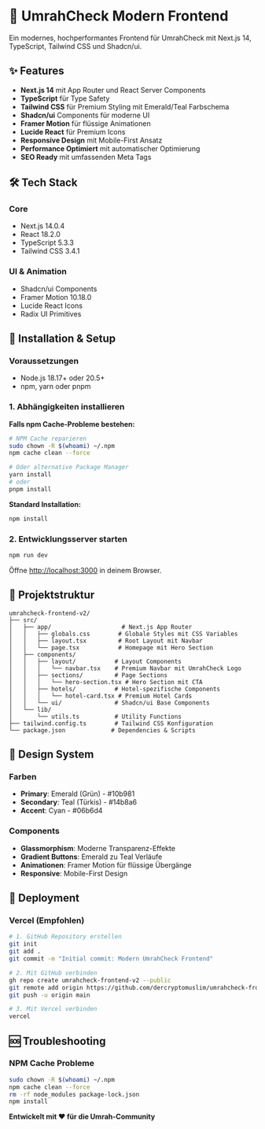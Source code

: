 # 🚀 UmrahCheck Modern Frontend

Ein modernes, hochperformantes Frontend für UmrahCheck mit Next.js 14, TypeScript, Tailwind CSS und Shadcn/ui.

## ✨ Features

- **Next.js 14** mit App Router und React Server Components
- **TypeScript** für Type Safety
- **Tailwind CSS** für Premium Styling mit Emerald/Teal Farbschema
- **Shadcn/ui** Components für moderne UI
- **Framer Motion** für flüssige Animationen
- **Lucide React** für Premium Icons
- **Responsive Design** mit Mobile-First Ansatz
- **Performance Optimiert** mit automatischer Optimierung
- **SEO Ready** mit umfassenden Meta Tags

## 🛠️ Tech Stack

### Core
- Next.js 14.0.4
- React 18.2.0
- TypeScript 5.3.3
- Tailwind CSS 3.4.1

### UI & Animation
- Shadcn/ui Components
- Framer Motion 10.18.0
- Lucide React Icons
- Radix UI Primitives

## 🚀 Installation & Setup

### Voraussetzungen
- Node.js 18.17+ oder 20.5+
- npm, yarn oder pnpm

### 1. Abhängigkeiten installieren

**Falls npm Cache-Probleme bestehen:**
```bash
# NPM Cache reparieren
sudo chown -R $(whoami) ~/.npm
npm cache clean --force

# Oder alternative Package Manager
yarn install
# oder
pnpm install
```

**Standard Installation:**
```bash
npm install
```

### 2. Entwicklungsserver starten
```bash
npm run dev
```

Öffne [http://localhost:3000](http://localhost:3000) in deinem Browser.

## 📁 Projektstruktur

```
umrahcheck-frontend-v2/
├── src/
│   ├── app/                    # Next.js App Router
│   │   ├── globals.css        # Globale Styles mit CSS Variables
│   │   ├── layout.tsx         # Root Layout mit Navbar
│   │   └── page.tsx           # Homepage mit Hero Section
│   ├── components/
│   │   ├── layout/           # Layout Components
│   │   │   └── navbar.tsx    # Premium Navbar mit UmrahCheck Logo
│   │   ├── sections/         # Page Sections
│   │   │   └── hero-section.tsx # Hero Section mit CTA
│   │   ├── hotels/           # Hotel-spezifische Components
│   │   │   └── hotel-card.tsx # Premium Hotel Cards
│   │   └── ui/               # Shadcn/ui Base Components
│   └── lib/
│       └── utils.ts          # Utility Functions
├── tailwind.config.ts        # Tailwind CSS Konfiguration
└── package.json             # Dependencies & Scripts
```

## 🎨 Design System

### Farben
- **Primary**: Emerald (Grün) - #10b981
- **Secondary**: Teal (Türkis) - #14b8a6
- **Accent**: Cyan - #06b6d4

### Components
- **Glassmorphism**: Moderne Transparenz-Effekte
- **Gradient Buttons**: Emerald zu Teal Verläufe
- **Animationen**: Framer Motion für flüssige Übergänge
- **Responsive**: Mobile-First Design

## 🚀 Deployment

### Vercel (Empfohlen)
```bash
# 1. GitHub Repository erstellen
git init
git add .
git commit -m "Initial commit: Modern UmrahCheck Frontend"

# 2. Mit GitHub verbinden
gh repo create umrahcheck-frontend-v2 --public
git remote add origin https://github.com/dercryptomuslim/umrahcheck-frontend-v2.git
git push -u origin main

# 3. Mit Vercel verbinden
vercel
```

## 🆘 Troubleshooting

### NPM Cache Probleme
```bash
sudo chown -R $(whoami) ~/.npm
npm cache clean --force
rm -rf node_modules package-lock.json
npm install
```

**Entwickelt mit ❤️ für die Umrah-Community**
